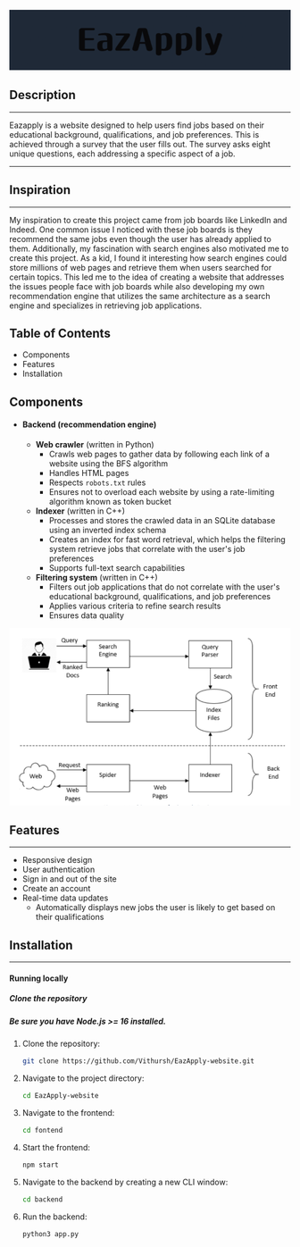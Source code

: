 ![](https://github.com/Vithursh/EazApply-website/blob/236dd64ff4f92aabd88bc755ec111058416b3c2f/EazApply.png)

## Description
---

Eazapply is a website designed to help users find jobs based on their educational background, qualifications, and job preferences. This is achieved through a survey that the user fills out. The survey asks eight unique questions, each addressing a specific aspect of a job.

---

## Inspiration

---

My inspiration to create this project came from job boards like LinkedIn and Indeed. One common issue I noticed with these job boards is they recommend the same jobs even though the user has already applied to them. Additionally, my fascination with search engines also motivated me to create this project. As a kid, I found it interesting how search engines could store millions of web pages and retrieve them when users searched for certain topics. This led me to the idea of creating a website that addresses the issues people face with job boards while also developing my own recommendation engine that utilizes the same architecture as a search engine and specializes in retrieving job applications.

## Table of Contents

- Components
- Features
- Installation

## Components

- #### Backend (recommendation engine)
  - **Web crawler** (written in Python)
    - Crawls web pages to gather data by following each link of a website using the BFS algorithm
    - Handles HTML pages
    - Respects `robots.txt` rules
    - Ensures not to overload each website by using a rate-limiting algorithm known as token bucket
  - **Indexer** (written in C++)
    - Processes and stores the crawled data in an SQLite database using an inverted index schema
    - Creates an index for fast word retrieval, which helps the filtering system retrieve jobs that correlate with the user's job preferences
    - Supports full-text search capabilities
  - **Filtering system** (written in C++)
    - Filters out job applications that do not correlate with the user's educational background, qualifications, and job preferences
    - Applies various criteria to refine search results
    - Ensures data quality

![](https://github.com/Vithursh/EazApply-website/blob/30da6bc9af3c44c7fb8eb2684db9fa14b1af97a9/Search-Engine-Architecture.png)

## Features
---
- Responsive design
- User authentication
- Sign in and out of the site
- Create an account
- Real-time data updates
  - Automatically displays new jobs the user is likely to get based on their qualifications

## Installation

---

#### Running locally

##### Clone the repository

##### Be sure you have Node.js >= 16 installed.

1. Clone the repository:
   ```bash
   git clone https://github.com/Vithursh/EazApply-website.git
2. Navigate to the project directory:
   ```bash
   cd EazApply-website
3. Navigate to the frontend:
   ```bash
   cd fontend
4. Start the frontend:
   ```bash
   npm start
5. Navigate to the backend by creating a new CLI window:
   ```bash
   cd backend
6. Run the backend:
   ```bash
   python3 app.py

